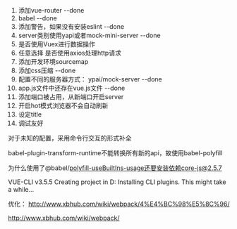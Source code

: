 1. 添加vue-router --done
2. babel --done
3. 添加警告，如果没有安装eslint --done
4. server类别使用yapi或者mock-mini-server --done
5. 是否使用Vuex进行数据操作
7. 任意选择 是否使用axios处理http请求
7. 添加开发环境sourcemap 
8. 添加css压缩 --done
9. 配置不同的服务器方式： ypai/mock-server --done
10. app.js文件中还存在vue.js文件 --done
11. 添加端口被占用，从新端口开启server
12. 开启hot模式浏览器不会自动刷新
13. 设定title
14. 调试友好

对于未知的配置，采用命令行交互的形式补全

babel-plugin-transform-runtime不能转换所有新的api，故使用babel-polyfill

为什么使用了@babel/polyfill-useBuiltIns-usage还要安装依赖core-js@2.5.7

VUE-CLI v3.5.5
Creating project in D:
Installing CLI plugins. This might take a while...

优化：
http://www.xbhub.com/wiki/webpack/4%E4%BC%98%E5%8C%96/

http://www.xbhub.com/wiki/webpack/

